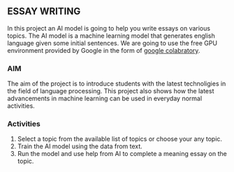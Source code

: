 ## ESSAY WRITING

In this project an AI model is going to help you write essays on various topics. The AI model is a machine learning model that generates english language given some initial sentences. We are going to use the free GPU environment provided by Google in the form of [google colabratory](colab.research.google.com).

### AIM 

The aim of the project is to introduce students with the latest technoligies in the field of language processing. This project also shows how the latest advancements in machine learning can be used in everyday normal activities. 

### Activities

1. Select a topic from the available list of topics or choose your any topic.
2. Train the AI model using the data from text.
3. Run the model and use help from AI to complete a meaning essay on the topic.